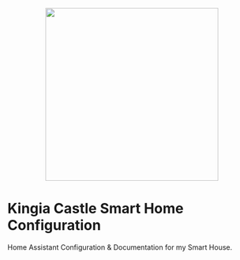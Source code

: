 <p align="center">
  <img src="https://github.com/JamesMcCarthy79/Home-Assistant-Config/blob/master/HA%20Pics/Kingia%20Castle.png" width="350"/>
</p>

#                            Kingia Castle Smart Home Configuration
Home Assistant Configuration &amp; Documentation for my Smart House.
